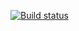 [![Build status](https://ci.appveyor.com/api/projects/status/oyj30d29mvsj6mv5?svg=true)](https://ci.appveyor.com/project/ValentinDenisov73/aqa-2-2-web-selenide)